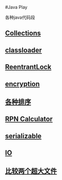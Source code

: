 #Java Play

各种java代码段

## [Collections](javacode/src/main/java/com/demo/collections/Collections.md)

## [classloader](javacode/src/main/java/com/demo/classloader/classloader.md)

## [ReentrantLock](javacode/src/main/java/com/demo/thread/ReentrantLock.md)

## [encryption](javacode/src/main/java/com/demo/encryption)

## [各种排序](javacode/src/main/java/com/demo/sorts)

## [RPN Calculator](javacode/src/main/java/com/demo/RPNCalculator)

## [serializable](javacode/src/main/java/com/demo/serializable)

## [IO](javacode/src/main/java/com/demo/io)

## [比较两个超大文件](javacode/src/main/java/com/demo/compare2hugefiles)